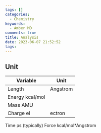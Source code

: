 ```yaml
---
tags: []
categories:
  - Chemistry
keywords:
  - Amber MD
comments: true
title: Analysis
date: 2023-06-07 21:52:52
tags:
---
```



## Unit


|Variable | Unit |
|----|----|
|Length| Angstrom|
Energy kcal/mol|
Mass AMU|
Charge el|ectron
Time ps (typically)
Force kcal/mol*Angstrom

